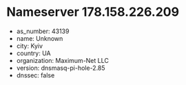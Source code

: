 # Nameserver 178.158.226.209

* as_number: 43139
* name: Unknown
* city: Kyiv
* country: UA
* organization: Maximum-Net LLC
* version: dnsmasq-pi-hole-2.85
* dnssec: false
